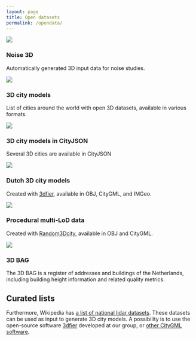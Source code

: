 ```yaml
---
layout: page
title: Open datasets
permalink: /opendata/
---
```


<div class="row">
  
  <div class="col-sm-4 col-md-3">
    <div class="thumbnail">
      <a href="noise3d/en.html"><img src="{{ "/img/code/noise3d_v02.png" | prepend: site.baseurl }}"/></a>
      <div class="caption">
        <h3>Noise 3D
        <br/>
        </h3>
        <p>Automatically generated 3D input data for noise studies.</p>
      </div>
    </div>
  </div>

  <div class="col-sm-4 col-md-3">
    <div class="thumbnail">
      <a href="opencities"><img src="{{ "/img/code/opencities.png" | prepend: site.baseurl }}"/></a>
      <div class="caption">
        <h3>3D city models
        <br/>
        </h3>
        <p>List of cities around the world with open 3D datasets, available in various formats.</p>
      </div>
    </div>
  </div>

  <div class="col-sm-4 col-md-3">
    <div class="thumbnail">
      <a href="https://www.cityjson.org/datasets/"><img src="{{ "/img/code/cityjson.png" | prepend: site.baseurl }}"/></a>
      <div class="caption">
        <h3>3D city models in CityJSON
        <br/>
        </h3>
        <p>Several 3D cities are available in CityJSON</p>
      </div>
    </div>
  </div>

 
  <div class="col-sm-4 col-md-3">
    <div class="thumbnail">
      <a href="3dfier"><img src="{{ "/img/code/3dfier.png" | prepend: site.baseurl }}"/></a>
      <div class="caption">
        <h3>Dutch 3D city models
        <br/>
        </h3>
        <p>Created with <a href="https://github.com/tudelft3d/3dfier">3dfier</a>, available in OBJ, CityGML, and IMGeo.</p>
      </div>
    </div>
  </div>  
 
  
  <div class="col-sm-4 col-md-3">
    <div class="thumbnail">
      <a href="random3dcity"><img src="{{ "/img/code/random3dcity.png" | prepend: site.baseurl }}"/></a>
      <div class="caption">
        <h3>Procedural multi-LoD data
        <br/>
        </h3>
        <p>Created with <a href="https://github.com/tudelft3d/Random3Dcity">Random3Dcity</a>, available in OBJ and CityGML.</p>
      </div>
    </div>
  </div>

  <div class="col-sm-4 col-md-3">
    <div class="thumbnail">
      <a href="http://3dbag.bk.tudelft.nl"><img src="{{ "/img/code/3dbag.png" | prepend: site.baseurl }}"/></a>
      <div class="caption">
        <h3>3D BAG
        <br/>
        </h3>
        <p>The 3D BAG is a register of addresses and buildings of the Netherlands, including building height information and related quality metrics.</p>
      </div>
    </div>
  </div>
  
</div>

<h2>Curated lists</h2>

Furthermore, Wikipedia has <a href="https://en.wikipedia.org/wiki/National_lidar_dataset">a list of national lidar datasets</a>. These datasets can be used as input to generate 3D city models. A possibility is to use the open-source software <a href="https://github.com/tudelft3d/3dfier">3dfier</a> developed at our group, or <a href="https://www.citygml.guru/software/#generators-of-3d-city-models-in-citygml">other CityGML software</a>.